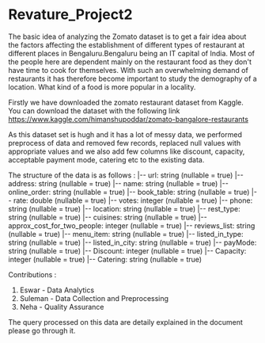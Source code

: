 # Revature_Project2

The basic idea of analyzing the Zomato dataset is to get a fair idea about the factors affecting the establishment
of different types of restaurant at different places in Bengaluru.Bengaluru being an IT capital of India.
Most of the people here are dependent mainly on the restaurant food as they don't have time to cook for themselves.
With such an overwhelming demand of restaurants it has therefore become important to study the demography of a location. 
What kind of a food is more popular in a locality.

Firstly we have downloaded the zomato restaurant dataset from Kaggle.
You can download the dataset with the following link
https://www.kaggle.com/himanshupoddar/zomato-bangalore-restaurants

As this dataset set is hugh and it has a lot of messy data, we performed preprocess of data and removed few records, replaced null values 
with appropriate values and we also add few columns like discount, capacity, acceptable payment mode, catering etc to the existing data.

The structure of the data is as follows :
 |-- url: string (nullable = true)
 |-- address: string (nullable = true)
 |-- name: string (nullable = true)
 |-- online_order: string (nullable = true)
 |-- book_table: string (nullable = true)
 |-- rate: double (nullable = true)
 |-- votes: integer (nullable = true)
 |-- phone: string (nullable = true)
 |-- location: string (nullable = true)
 |-- rest_type: string (nullable = true)
 |-- cuisines: string (nullable = true)
 |-- approx_cost_for_two_people: integer (nullable = true)
 |-- reviews_list: string (nullable = true)
 |-- menu_item: string (nullable = true)
 |-- listed_in_type: string (nullable = true)
 |-- listed_in_city: string (nullable = true)
 |-- payMode: string (nullable = true)
 |-- Discount: integer (nullable = true)
 |-- Capacity: integer (nullable = true)
 |-- Catering: string (nullable = true)


Contributions :

1. Eswar - Data Analytics
2. Suleman - Data Collection and Preprocessing
3. Neha - Quality Assurance

The query processed on this data are detaily explained in the document please go through it.
